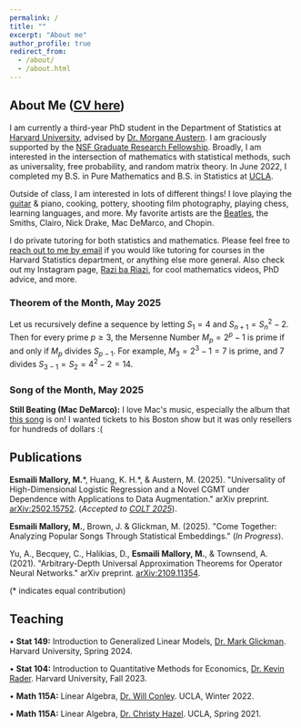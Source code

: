 ```yaml
---
permalink: /
title: ""
excerpt: "About me"
author_profile: true
redirect_from: 
  - /about/
  - /about.html
---
```

## About Me ([CV here](https://mattesmaili.github.io/files/Resume.pdf))

I am currently a third-year PhD student in the Department of Statistics at [Harvard University](https://statistics.fas.harvard.edu/), advised by [Dr. Morgane Austern](https://sites.google.com/view/morganeaustern/home?authuser=0). I am graciously supported by the [NSF Graduate Research Fellowship](https://www.nsfgrfp.org/). Broadly, I am interested in the intersection of mathematics with statistical methods, such as universality, free probability, and random matrix theory. In June 2022, I completed my B.S. in Pure Mathematics and B.S. in Statistics at [UCLA](https://ww3.math.ucla.edu/).

Outside of class, I am interested in lots of different things! I love playing the [guitar](https://mattesmaili.github.io/files/guitar.png) & piano, cooking, pottery, shooting film photography, playing chess, learning languages, and more. My favorite artists are the [Beatles](https://open.spotify.com/playlist/07ZKf7841juhmGlI6LMfBd?si=4511ac89f1d14618), the Smiths, Clairo, Nick Drake, Mac DeMarco, and Chopin.

I do private tutoring for both statistics and mathematics. Please feel free to [reach out to me by email](mailto:matthewmallory@fas.harvard.edu) if you would like tutoring for courses in the Harvard Statistics department, or anything else more general. Also check out my Instagram page, [Razi ba Riazi](https://www.instagram.com/razibariazi), for cool mathematics videos, PhD advice, and more. 

### Theorem of the Month, May 2025

Let us recursively define a sequence by letting $S_1 = 4$ and $S_{n+1} = S_{n}^2 - 2$. Then for every prime $p\geq3$, the Mersenne Number $M_p = 2^p-1$ is prime if and only if $M_p$ divides $S_{p-1}$. For example, $M_3 = 2^3-1 = 7$ is prime, and $7$ divides $S_{3-1} = S_2 = 4^2-2 = 14$. 

### Song of the Month, May 2025

**Still Beating (Mac DeMarco):** I love Mac's music, especially the album that [this song](https://open.spotify.com/track/4LpUpiYoZ2M3Z1kmhn4EQo?si=2387e35f8ac34069) is on! I wanted tickets to his Boston show but it was only resellers for hundreds of dollars :( 

## Publications

**Esmaili Mallory, M.**\*, Huang, K. H.\*, & Austern, M. (2025). "Universality of High-Dimensional Logistic Regression and a Novel CGMT under Dependence with Applications to Data Augmentation." arXiv preprint. [arXiv:2502.15752](https://arxiv.org/abs/2502.15752). (*Accepted to [COLT 2025](https://learningtheory.org/colt2025/)*).

**Esmaili Mallory, M.**, Brown, J. & Glickman, M. (2025). "Come Together: Analyzing Popular Songs Through Statistical Embeddings." (*In Progress*).

Yu, A., Becquey, C., Halikias, D., **Esmaili Mallory, M.**, & Townsend, A. (2021). "Arbitrary-Depth Universal Approximation Theorems for Operator Neural Networks." arXiv preprint. [arXiv:2109.11354](https://arxiv.org/abs/2109.11354).

(\* indicates equal contribution)

## Teaching
• **Stat 149:** Introduction to Generalized Linear Models, [Dr. Mark Glickman](http://www.glicko.net/). Harvard University, Spring 2024.

• **Stat 104:** Introduction to Quantitative Methods for Economics, [Dr. Kevin Rader](https://statistics.fas.harvard.edu/people/kevin-rader). Harvard University, Fall 2023.

• **Math 115A:** Linear Algebra, [Dr. Will Conley](https://www.math.ucla.edu/~wconley/). UCLA, Winter 2022.

• **Math 115A:** Linear Algebra, [Dr. Christy Hazel](https://christyhazel.github.io/). UCLA, Spring 2021.
